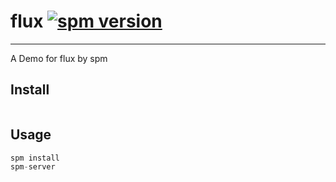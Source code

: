 # flux [![spm version](http://spmjs.io/badge/flux)](http://spmjs.io/package/flux)

---

A Demo for flux by spm

## Install

```
```

## Usage

```js
spm install
spm-server
```
